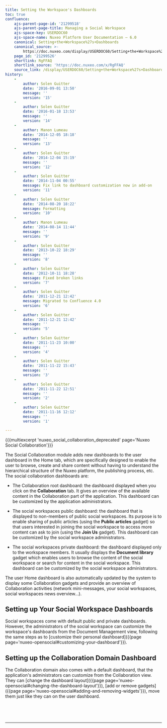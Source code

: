 ```yaml
---
title: Setting the Workspace's Dashboards
toc: true
confluence:
    ajs-parent-page-id: '21299518'
    ajs-parent-page-title: Managing a Social Workspace
    ajs-space-key: USERDOC60
    ajs-space-name: Nuxeo Platform User Documentation — 6.0
    canonical: Setting+the+Workspace%27s+Dashboards
    canonical_source: >-
        https://doc.nuxeo.com/display/USERDOC60/Setting+the+Workspace%27s+Dashboards
    page_id: '21299526'
    shortlink: RgFFAQ
    shortlink_source: 'https://doc.nuxeo.com/x/RgFFAQ'
    source_link: /display/USERDOC60/Setting+the+Workspace%27s+Dashboards
history:
    - 
        author: Solen Guitter
        date: '2016-09-01 13:50'
        message: ''
        version: '15'
    - 
        author: Solen Guitter
        date: '2016-01-18 13:53'
        message: ''
        version: '14'
    - 
        author: Manon Lumeau
        date: '2014-12-05 18:18'
        message: ''
        version: '13'
    - 
        author: Solen Guitter
        date: '2014-12-04 15:19'
        message: ''
        version: '12'
    - 
        author: Solen Guitter
        date: '2014-11-04 00:55'
        message: Fix link to dashboard customization now in add-on
        version: '11'
    - 
        author: Solen Guitter
        date: '2014-08-20 18:22'
        message: Formatting
        version: '10'
    - 
        author: Manon Lumeau
        date: '2014-08-14 11:44'
        message: ''
        version: '9'
    - 
        author: Solen Guitter
        date: '2013-10-22 18:29'
        message: ''
        version: '8'
    - 
        author: Solen Guitter
        date: '2012-10-11 18:28'
        message: Fixed broken links
        version: '7'
    - 
        author: Solen Guitter
        date: '2011-12-21 12:42'
        message: Migrated to Confluence 4.0
        version: '6'
    - 
        author: Solen Guitter
        date: '2011-12-21 12:42'
        message: ''
        version: '5'
    - 
        author: Solen Guitter
        date: '2011-11-23 10:00'
        message: ''
        version: '4'
    - 
        author: Solen Guitter
        date: '2011-11-22 15:43'
        message: ''
        version: '3'
    - 
        author: Solen Guitter
        date: '2011-11-22 12:51'
        message: ''
        version: '2'
    - 
        author: Solen Guitter
        date: '2011-11-16 12:12'
        message: ''
        version: '1'

---
```

{{{multiexcerpt 'nuxeo_social_collaboration_deprecated' page='Nuxeo Social Collaboration'}}}

The Social Collaboration module adds new dashboards to the user dashboard in the Home tab, which are specifically designed to enable the user to browse, create and share content without having to understand the hierarchical structure of the Nuxeo platform, the publishing process, etc.
The social collaboration dashboards are:

*   The Collaboration root dashboard: the dashboard displayed when you click on the **Collaboration** tab. It gives an overview of the available content in the Collaboration part of the application. This dashboard can be customized by the application administrators.

*   The social workspaces public dashboard: the dashboard that is displayed to non-members of public social workspaces. Its purpose is to enable sharing of public articles (using the **Public articles** gadget) so that users interested in joining the social workspace to access more content can ask to join (using the **Join Us** gadget). This dashboard can be customized by the social workspace administrators.

*   The social workspaces private dashboard: the dashboard displayed only to the workspace members. It usually displays the **Document library** gadget which enables users to browse the content of the social workspace or search for content in the social workspace. This dashboard can be customized by the social workspace administrators.

The user Home dashboard is also automatically updated by the system to display some Collaboration gadgets and provide an overview of Collaboration activities (network mini-messages, your social workspaces, social workspaces news overview...).

## Setting up Your Social Workspace Dashboards

Social workspaces come with default public and private dashboards. However, the administrators of the social workspace can customize the workspace's dashboards from the Document Management view, following the same steps as to [customize their personal dashboard]({{page page='nuxeo-opensocial#customizing-your-dashboard'}}).

## Setting up the Collaboration Domain Dashboard

The Collaboration domain also comes with a default dashboard, that the application's administrators can customize from the Collaboration view. They can [change the dashboard layout]({{page page='nuxeo-opensocial#changing-the-dashboard-layout'}}), [add or remove gadgets]({{page page='nuxeo-opensocial#adding-and-removing-widgets'}}), move them just like they can on the user dashboard.

&nbsp;

&nbsp;

* * *

&nbsp;